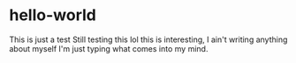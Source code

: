 # hello-world
This is just a test
Still testing this lol this is interesting, I ain't writing anything about myself I'm just typing what comes into my mind.
